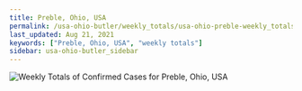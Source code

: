 ```yaml
---
title: Preble, Ohio, USA
permalink: /usa-ohio-butler/weekly_totals/usa-ohio-preble-weekly_totals.html
last_updated: Aug 21, 2021
keywords: ["Preble, Ohio, USA", "weekly totals"]
sidebar: usa-ohio-butler_sidebar
---
```


![Weekly Totals of Confirmed Cases for Preble, Ohio, USA](/covid_tracker/images/graphs/usa-ohio-preble-weekly_totals_graph.png)
